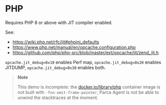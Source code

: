 # PHP

Requires PHP 8 or above with JIT compiler enabled.

See:

* https://wiki.php.net/rfc/jit#phpini_defaults
* https://www.php.net/manual/en/opcache.configuration.php
* https://github.com/php/php-src/blob/master/ext/opcache/jit/zend_jit.h

`opcache.jit_debug=0x10` enables Perf map, `opcache.jit_debug=0x20` enables JITDUMP, `opcache.jit_debug=0x30` enables both.

> **Note**
>
> This demo is _incomplete_: the [docker.io/library/php](https://hub.docker.com/_/php) container image is not built
> with `-fno-omit-frame-pointer`, Parca Agent is not be able to unwind the stacktraces at the moment.
